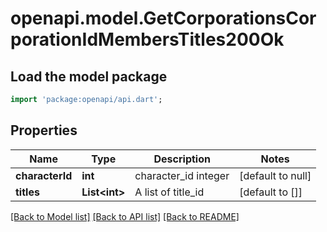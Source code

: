 # openapi.model.GetCorporationsCorporationIdMembersTitles200Ok

## Load the model package
```dart
import 'package:openapi/api.dart';
```

## Properties
Name | Type | Description | Notes
------------ | ------------- | ------------- | -------------
**characterId** | **int** | character_id integer | [default to null]
**titles** | **List&lt;int&gt;** | A list of title_id | [default to []]

[[Back to Model list]](../README.md#documentation-for-models) [[Back to API list]](../README.md#documentation-for-api-endpoints) [[Back to README]](../README.md)


